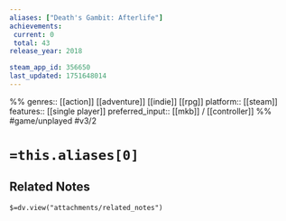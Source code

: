 ```yaml
---
aliases: ["Death's Gambit: Afterlife"]
achievements:
 current: 0
 total: 43
release_year: 2018

steam_app_id: 356650
last_updated: 1751648014
---
```

%%
genres:: [[action]] [[adventure]] [[indie]] [[rpg]]
platform:: [[steam]]
features:: [[single player]]
preferred_input:: [[mkb]] / [[controller]]
%%
#game/unplayed
#v3/2

# `=this.aliases[0]`
## Related Notes
`$=dv.view("attachments/related_notes")`